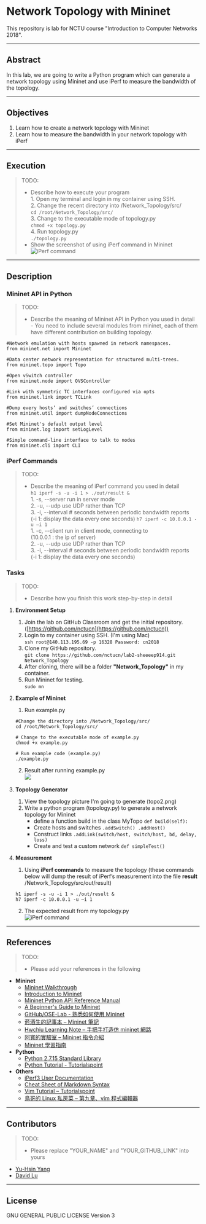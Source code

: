 # Network Topology with Mininet

This repository is lab for NCTU course "Introduction to Computer Networks 2018".

---
## Abstract

In this lab, we are going to write a Python program which can generate a network topology using Mininet and use iPerf to measure the bandwidth of the topology.

---
## Objectives

1. Learn how to create a network topology with Mininet
2. Learn how to measure the bandwidth in your network topology with iPerf

---
## Execution

> TODO: 
> * Describe how to execute your program  
	1. Open my terminal and login in my container using SSH.       
	2. Change the recent directory into /Network_Topology/src/   
	`cd /root/Network_Topology/src/`    
	3. Change to the executable mode of topology.py   
	`chmod +x topology.py`    
	4. Run topology.py  
	`./topology.py`    
> * Show the screenshot of using iPerf command in Mininet
	![iPerf command](iPerf_Command.png)

---
## Description

### Mininet API in Python

> TODO:
> * Describe the meaning of Mininet API in Python you used in detail  
	- You need to include several modules from mininet, each of them have different contribution on building  topology.  

	#Network emulation with hosts spawned in network namespaces. 
	from mininet.net import Mininet
	
	#Data center network representation for structured multi-trees.
	from mininet.topo import Topo
	
	#Open vSwitch controller
	from mininet.node import OVSController
	
	#Link with symmetric TC interfaces configured via opts
	from mininet.link import TCLink
	
	#Dump every hosts’ and switches’ connections
	from mininet.util import dumpNodeConnections
	
	#Set Mininet's default output level
	from mininet.log import setLogLevel
	
	#Simple command-line interface to talk to nodes
	from mininet.cli import CLI
	

### iPerf Commands

> TODO:
> * Describe the meaning of iPerf command you used in detail  
	`h1 iperf -s -u -i 1 > ./out/result &`    
		1. -s, --server             run in server mode  
		2. -u, --udp                use UDP rather than TCP  
		3. -i, --interval  #        seconds between periodic bandwidth reports  
		(-i 1: display the data every one seconds)
	`h7 iperf -c 10.0.0.1 -u –i 1`      
		1. -c, --client    <host>   run in client mode, connecting to <host>  
		(10.0.0.1 : the ip of server)  
		2. -u, --udp                use UDP rather than TCP  
		3. -i, --interval  #        seconds between periodic bandwidth reports  
		(-i 1: display the data every one seconds)  
### Tasks

> TODO:
> * Describe how you finish this work step-by-step in detail

1. **Environment Setup**
	1. Join the lab on GitHub Classroom and get the initial repository. ([https://github.com/nctucn](https://github.com/nctucn))  
	2. Login to my container using SSH. (I'm using Mac)  
	`ssh root@140.113.195.69 -p 16328
	 Password: cn2018`  
	3. Clone my GitHub repository.  
	`git clone https://github.com/nctucn/lab2-sheeeep914.git Network_Topology`    
	4. After cloning, there will be a folder **"Network_Topology"** in my container.   
	5. Run Mininet for testing.  
	`sudo mn`   
2. **Example of Mininet**
	1. Run example.py   
	```
	#Change the directory into /Network_Topology/src/
	cd /root/Network_Topology/src/
	
	# Change to the executable mode of example.py
	chmod +x example.py
	
	# Run example code (example.py)
	./example.py
	```
	2. Result after running example.py  
	![](Excuting_example.png)
	

3. **Topology Generator**
	1. View the topology picture I'm going to generate (topo2.png)    
	2. Write a python program (topology.py) to generate a network topology for Mininet    
		- define a function build in the class MyTopo `def build(self):`  
		- Create hosts and switches `.addSwitch() .addHost()`  
		- Construct links `.addLink(switch/host, switch/host, bd, delay, loss)`  
		- Create and test a custom network `def simpleTest()`  

4. **Measurement**
	1. Using **iPerf commands** to measure the topology
	(these commands below will dump the result of iPerf’s measurement into the file **result**	/Network_Topology/src/out/result)    
	```
	h1 iperf -s -u -i 1 > ./out/result &
	h7 iperf -c 10.0.0.1 -u –i 1
	```
	2. The expected result from my topology.py  
	![iPerf command](iPerf_Command.png)
---
## References

> TODO: 
> * Please add your references in the following  

* **Mininet**
    * [Mininet Walkthrough](http://mininet.org/walkthrough/)
    * [Introduction to Mininet](https://github.com/mininet/mininet/wiki/Introduction-to-Mininet)
    * [Mininet Python API Reference Manual](http://mininet.org/api/annotated.html)
    * [A Beginner's Guide to Mininet](https://opensourceforu.com/2017/04/beginners-guide-mininet/)
    * [GitHub/OSE-Lab - 熟悉如何使用 Mininet](https://github.com/OSE-Lab/Learning-SDN/blob/master/Mininet/README.md)
    * [菸酒生的記事本 – Mininet 筆記](https://blog.laszlo.tw/?p=81)
    * [Hwchiu Learning Note – 手把手打造仿 mininet 網路](https://hwchiu.com/setup-mininet-like-environment.html)
    * [阿寬的實驗室 – Mininet 指令介紹](https://ting-kuan.blog/2017/11/09/%E3%80%90mininet%E6%8C%87%E4%BB%A4%E4%BB%8B%E7%B4%B9%E3%80%91/)
    * [Mininet 學習指南](https://www.sdnlab.com/11495.html)
* **Python**
    * [Python 2.7.15 Standard Library](https://docs.python.org/2/library/index.html)
    * [Python Tutorial - Tutorialspoint](https://www.tutorialspoint.com/python/)
* **Others**
    * [iPerf3 User Documentation](https://iperf.fr/iperf-doc.php#3doc)
    * [Cheat Sheet of Markdown Syntax](https://www.markdownguide.org/cheat-sheet)
    * [Vim Tutorial – Tutorialspoint](https://www.tutorialspoint.com/vim/index.htm)
    * [鳥哥的 Linux 私房菜 – 第九章、vim 程式編輯器](http://linux.vbird.org/linux_basic/0310vi.php)

---
## Contributors

> TODO:
> * Please replace "YOUR_NAME" and "YOUR_GITHUB_LINK" into yours

* [Yu-Hsin Yang](https://github.com/sheeeep914)
* [David Lu](https://github.com/yungshenglu)

---
## License

GNU GENERAL PUBLIC LICENSE Version 3
